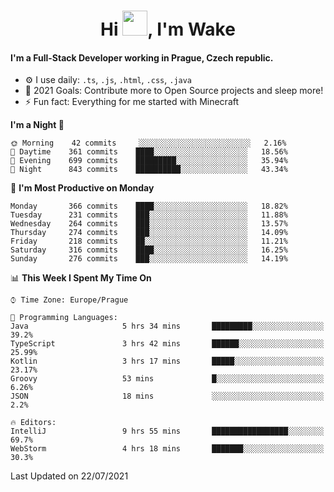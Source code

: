 <h1 align="center">Hi <img src="https://raw.githubusercontent.com/MrWakeCZ/MrWakeCZ/master/Hi.gif" width="40px" />, I'm Wake</h1>

#### I'm a Full-Stack Developer working in Prague, Czech republic.
- ⚙️ I use daily: `.ts`, `.js`, `.html`, `.css`, `.java`
- 🥅 2021 Goals: Contribute more to Open Source projects and sleep more!
- ⚡ Fun fact: Everything for me started with Minecraft

<!--START_SECTION:waka-->
**I'm a Night 🦉** 

```text
🌞 Morning    42 commits     ░░░░░░░░░░░░░░░░░░░░░░░░░   2.16% 
🌆 Daytime    361 commits    ████░░░░░░░░░░░░░░░░░░░░░   18.56% 
🌃 Evening    699 commits    █████████░░░░░░░░░░░░░░░░   35.94% 
🌙 Night      843 commits    ██████████░░░░░░░░░░░░░░░   43.34%

```
📅 **I'm Most Productive on Monday** 

```text
Monday       366 commits    ████░░░░░░░░░░░░░░░░░░░░░   18.82% 
Tuesday      231 commits    ███░░░░░░░░░░░░░░░░░░░░░░   11.88% 
Wednesday    264 commits    ███░░░░░░░░░░░░░░░░░░░░░░   13.57% 
Thursday     274 commits    ███░░░░░░░░░░░░░░░░░░░░░░   14.09% 
Friday       218 commits    ██░░░░░░░░░░░░░░░░░░░░░░░   11.21% 
Saturday     316 commits    ████░░░░░░░░░░░░░░░░░░░░░   16.25% 
Sunday       276 commits    ███░░░░░░░░░░░░░░░░░░░░░░   14.19%

```


📊 **This Week I Spent My Time On** 

```text
⌚︎ Time Zone: Europe/Prague

💬 Programming Languages: 
Java                     5 hrs 34 mins       █████████░░░░░░░░░░░░░░░░   39.2% 
TypeScript               3 hrs 42 mins       ██████░░░░░░░░░░░░░░░░░░░   25.99% 
Kotlin                   3 hrs 17 mins       █████░░░░░░░░░░░░░░░░░░░░   23.17% 
Groovy                   53 mins             █░░░░░░░░░░░░░░░░░░░░░░░░   6.26% 
JSON                     18 mins             ░░░░░░░░░░░░░░░░░░░░░░░░░   2.2%

🔥 Editors: 
IntelliJ                 9 hrs 55 mins       █████████████████░░░░░░░░   69.7% 
WebStorm                 4 hrs 18 mins       ███████░░░░░░░░░░░░░░░░░░   30.3%

```


 Last Updated on 22/07/2021
<!--END_SECTION:waka-->
